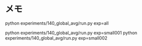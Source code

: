 # メモ

python experiments/140_global_avg/run.py exp=all


python experiments/140_global_avg/run.py exp=small001
python experiments/140_global_avg/run.py exp=small002